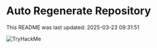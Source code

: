 # Auto Regenerate Repository

This README was last updated: 2025-03-23 09:31:51

 ![TryHackMe](https://tryhackme.com/badge/533634)